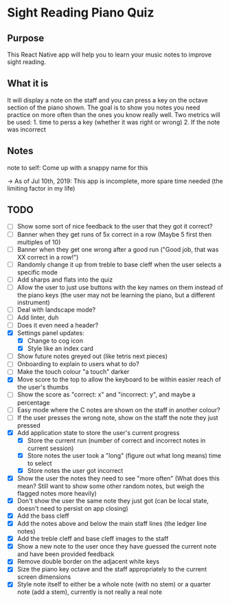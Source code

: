 # Sight Reading Piano Quiz

## Purpose
This React Native app will help you to learn your music notes to improve sight reading.


## What it is
It will display a note on the staff and you can press a key on the octave section of the piano shown. The goal is to show you notes you need practice on more often than the ones you know really well. Two metrics will be used: 1. time to perss a key (whether it was right or wrong) 2. If the note was incorrect

## Notes
note to self: Come up with a snappy name for this

-> As of Jul 10th, 2019: This app is incomplete, more spare time needed (the limiting factor in my life)

## TODO
- [ ] Show some sort of nice feedback to the user that they got it correct?
- [ ] Banner when they get runs of 5x correct in a row (Maybe 5 first then multiples of 10)
- [ ] Banner when they get one wrong after a good run ("Good job, that was XX correct in a row!")
- [ ] Randomly change it up from treble to base cleff when the user selects a specific mode
- [ ] Add sharps and flats into the quiz
- [ ] Allow the user to just use buttons with the key names on them instead of the piano keys (the user may not be learning the piano, but a different instrument)
- [ ] Deal with landscape mode?
- [ ] Add linter, duh
- [ ] Does it even need a header?
- [x] Settings panel updates:
  - [x] Change to cog icon
  - [x] Style like an index card
- [ ] Show future notes greyed out (like tetris next pieces)
- [ ] Onboarding to explain to users what to do?
- [ ] Make the touch colour "a touch" darker
- [x] Move score to the top to allow the keyboard to be within easier reach of the user's thumbs
- [ ] Show the score as "correct: x" and "incorrect: y", and maybe a percentage
- [ ] Easy mode where the C notes are shown on the staff in another colour?
- [ ] If the user presses the wrong note, show on the staff the note they just pressed
- [x] Add application state to store the user's current progress
  - [x] Store the current run (number of correct and incorrect notes in current session)
  - [x] Store notes the user took a "long" (figure out what long means) time to select
  - [x] Store notes the user got incorrect
- [x] Show the user the notes they need to see "more often" (What does this mean? Still want to show some other random notes, but weigh the flagged notes more heavily)
- [x] Don't show the user the same note they just got (can be local state, doesn't need to persist on app closing)
- [x] Add the bass cleff
- [x] Add the notes above and below the main staff lines (the ledger line notes)
- [x] Add the treble cleff and base cleff images to the staff
- [x] Show a new note to the user once they have guessed the current note and have been provided feedback
- [x] Remove double border on the adjacent white keys
- [x] Size the piano key octave and the staff appropriately to the current screen dimensions
- [x] Style note itself to either be a whole note (with no stem) or a quarter note (add a stem), currently is not really a real note
